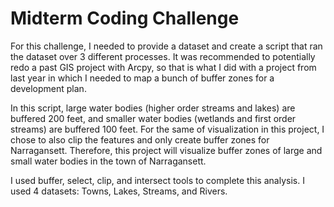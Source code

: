 # Midterm Coding Challenge

For this challenge, I needed to provide a dataset and create a script that ran the dataset over 3 different processes. 
It was recommended to potentially redo a past GIS project with Arcpy, so that is what I did with a project from last year in which I needed to map a bunch of buffer zones for a development plan. 

In this script, large water bodies (higher order streams and lakes) are buffered 200 feet, and smaller water bodies (wetlands and first order streams) are buffered 100 feet. For the same of visualization in this project, I chose to also clip the features and only create buffer zones for Narragansett.
Therefore, this project will visualize buffer zones of large and small water bodies in the town of Narragansett.

I used buffer, select, clip, and intersect tools to complete this analysis.
I used 4 datasets: Towns, Lakes, Streams, and Rivers.
